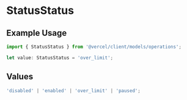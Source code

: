 # StatusStatus

## Example Usage

```typescript
import { StatusStatus } from '@vercel/client/models/operations';

let value: StatusStatus = 'over_limit';
```

## Values

```typescript
'disabled' | 'enabled' | 'over_limit' | 'paused';
```
